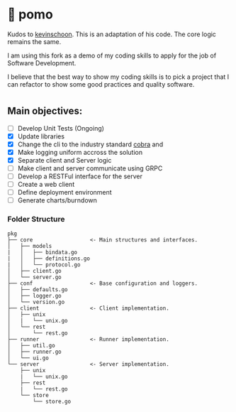 # 🍅 pomo

Kudos to [kevinschoon](https://github.com/kevinschoon). This is an adaptation of his code. The core logic remains the same.

I am using this fork as a demo of my coding skills to apply for the job of Software Development.

I believe that the best way to show my coding skills is to pick a project that I can refactor to show some good practices and quality software.

#
## Main objectives:

- [ ] Develop Unit Tests (Ongoing)
- [x] Update libraries
- [x] Change the cli to the industry standard [cobra](https://github.com/spf13/cobra) and 
- [x] Make logging uniform accross the solution
- [x] Separate client and Server logic
- [ ] Make client and server communicate using GRPC
- [ ] Develop a RESTFul interface for the server
- [ ] Create a web client
- [ ] Define deployment environment 
- [ ] Generate charts/burndown

### Folder Structure
```
pkg
├── core                  <- Main structures and interfaces.
│   ├── models
|   │   ├── bindata.go
|   │   ├── definitions.go
|   │   └── protocol.go
│   ├── client.go
│   └── server.go
├── conf                  <- Base configuration and loggers.
│   ├── defaults.go
│   ├── logger.go
│   └── version.go
├── client                <- Client implementation.
│   ├── unix
│   |   └── unix.go
│   └── rest
│       └── rest.go
├── runner                <- Runner implementation.
│   ├── util.go
│   ├── runner.go
│   └── ui.go
└── server                <- Server implementation.
    ├── unix
    |   └── unix.go
    ├── rest
    |   └── rest.go
    └── store
        └── store.go
```


